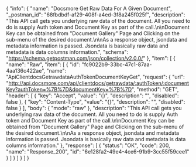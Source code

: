 {
  "info": {
    "name": "Docsmore Get Raw Data For A Given Document",
    "_postman_id": "68fbdbdf-af29-408f-a4ed-3f8a245f025f",
    "description": "This API call gets you underlying raw data of the document. All you need to do is supply Auth token and Document Key as part of the call.\n\nDocument Key can be obtained from \"Document Gallery\" Page and Clicking on the sub-menu of the desired document.\n\nAs a response object, jsondata and metadata information is passed. Jsondata is basically raw data and metadata is data columns information.",
    "schema": "https://schema.getpostman.com/json/collection/v2.0.0/"
  },
  "item": [
    {
      "name": "Raw",
      "item": [
        {
          "id": "fc9022b9-33bc-47c1-87aa-4aa136c422ae",
          "name": "ApiClientdocsGetrawdataAuthTokenDocumentKeyGet",
          "request": {
            "url": "http://api.docsmore.com/api/clientdocs/getrawdata/:authToken/:documentKey?authToken=%7B%7D&documentKey=%7B%7D",
            "method": "GET",
            "header": [
              {
                "key": "Accept",
                "value": "{}",
                "description": "",
                "disabled": false
              },
              {
                "key": "Content-Type",
                "value": "{}",
                "description": "",
                "disabled": false
              }
            ],
            "body": {
              "mode": "raw"
            },
            "description": "This API call gets you underlying raw data of the document. All you need to do is supply Auth token and Document Key as part of the call.\n\nDocument Key can be obtained from \"Document Gallery\" Page and Clicking on the sub-menu of the desired document.\n\nAs a response object, jsondata and metadata information is passed. Jsondata is basically raw data and metadata is data columns information."
          },
          "response": [
            {
              "status": "OK",
              "code": 200,
              "name": "Response_200",
              "id": "6e128fa2-49e4-4ce6-91b9-3cc55f59cee1"
            }
          ]
        }
      ]
    }
  ]
}